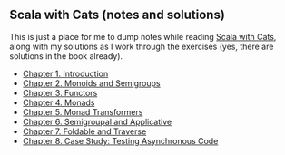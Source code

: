 ## Scala with Cats (notes and solutions)

This is just a place for me to dump notes while reading
[Scala with Cats](https://underscore.io/books/scala-with-cats/),
along with my solutions as I work through the exercises
(yes, there are solutions in the book already).

* [Chapter 1. Introduction](ch1)
* [Chapter 2. Monoids and Semigroups](ch2)
* [Chapter 3. Functors](ch3)
* [Chapter 4. Monads](ch4)
* [Chapter 5. Monad Transformers](ch5)
* [Chapter 6. Semigroupal and Applicative](ch6)
* [Chapter 7. Foldable and Traverse](ch7)
* [Chapter 8. Case Study: Testing Asynchronous Code](ch8)

